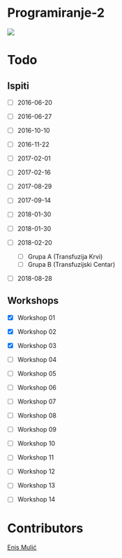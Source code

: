 # Programiranje-2

[<img src="https://discordapp.com/api/guilds/440055845552914433/widget.png" align="center">](https://discord.gg/rsheCEV)

# Todo <!-- Da ne bi otvorio 30 Issues-a -->
## Ispiti
- [ ] 2016-06-20
- [ ] 2016-06-27
- [ ] 2016-10-10
- [ ] 2016-11-22
- [ ] 2017-02-01
- [ ] 2017-02-16
- [ ] 2017-08-29
- [ ] 2017-09-14
- [ ] 2018-01-30
- [ ] 2018-01-30
- [ ] 2018-02-20
    - [ ] Grupa A (Transfuzija Krvi)
    - [ ] Grupa B (Transfuzijski Centar)
- [ ] 2018-08-28


## Workshops
- [x] Workshop 01
- [x] Workshop 02
- [x] Workshop 03
- [ ] Workshop 04
- [ ] Workshop 05
- [ ] Workshop 06
- [ ] Workshop 07
- [ ] Workshop 08
- [ ] Workshop 09
- [ ] Workshop 10
- [ ] Workshop 11
- [ ] Workshop 12
- [ ] Workshop 13
- [ ] Workshop 14


# Contributors

[Enis Mulić](https://github.com/PancakeAlchemist)  